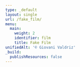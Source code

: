 ```yaml
---
type: _default
layout: single
url: /fake_film/
menu:
  main:
    weight: 2
    identifier: film
    title: Fake Film
unifiedAlt: '© Giovani Valdriz'
_build:
  publishResources: false
---
```

